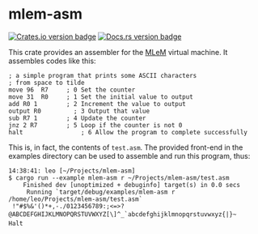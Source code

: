 # mlem-asm

[![Crates.io version badge](https://img.shields.io/crates/v/mlem-asm.svg)](https://crates.io/crates/mlem-asm)
[![Docs.rs version badge](https://docs.rs/mlem-asm/badge.svg)](https://docs.rs/mlem-asm/)

This crate provides an assembler for the [MLeM](https://github.com/SilverWingedSeraph/mlem) virtual machine.
It assembles codes like this:

```
; a simple program that prints some ASCII characters
; from space to tilde
move 96  R7     ; 0 Set the counter
move 31  R0     ; 1 Set the initial value to output
add R0 1        ; 2 Increment the value to output
output R0         ; 3 Output that value
sub R7 1        ; 4 Update the counter
jnz 2 R7        ; 5 Loop if the counter is not 0
halt                ; 6 Allow the program to complete successfully
```

This is, in fact, the contents of `test.asm`. The provided front-end in the examples directory can be used to 
assemble and run this program, thus:

```
14:38:41: leo [~/Projects/mlem-asm]
$ cargo run --example mlem-asm r ~/Projects/mlem-asm/test.asm
    Finished dev [unoptimized + debuginfo] target(s) in 0.0 secs
     Running `target/debug/examples/mlem-asm r /home/leo/Projects/mlem-asm/test.asm`
 !"#$%&'()*+,-./0123456789:;<=>?@ABCDEFGHIJKLMNOPQRSTUVWXYZ[\]^_`abcdefghijklmnopqrstuvwxyz{|}~
Halt
```
